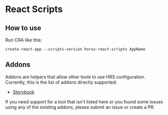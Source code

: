 # React Scripts

## How to use

Run CRA like this:

```
create-react-app --scripts-version horus-react-scripts AppName
```

## Addons

Addons are helpers that allow other tools to use HRS configuration. Currently, this is the list of addons
directly supported:

- [Storybook](./addons/storybook/README.md)

If you need support for a tool that isn't listed here or you found some issues using any of the existing addons, please submit an issue or create a PR.
